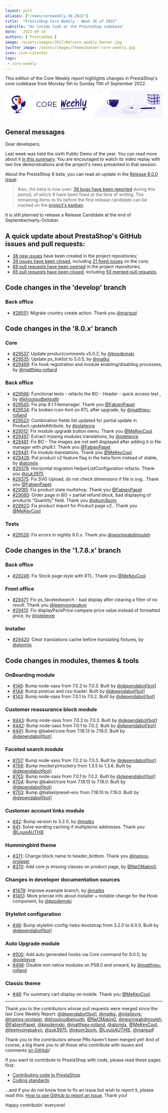 ```yaml
---
layout: post
aliases: ["/news/coreweekly-36-2022"]
title:  "PrestaShop Core Weekly - Week 36 of 2022"
subtitle: "An inside look at the PrestaShop codebase"
date:   2022-09-14
authors: [ PrestaShop ]
image: /assets/images/2017/04/core_weekly_banner.jpg
twitter_image: /assets/images/theme/banner-core-weekly.jpg
icon: icon-calendar
tags:
 - core-weekly
---
```


This edition of the Core Weekly report highlights changes in PrestaShop's core codebase from Monday 5th to Sunday 11th of September 2022.

![Core Weekly banner](/assets/images/2018/12/banner-core-weekly.jpg)

## General messages

Dear developers,

Last week was held the sixth Public Demo of the year. You can read more about it [in this summary](https://build.prestashop.com/news/public-demo-6-2022/). You are encouraged to watch its video replay with two live demonstrations and the project's news presented in that session.

About the PrestaShop 8 beta, you can read an update in the [Release 8.0.0 Issue](https://github.com/PrestaShop/PrestaShop/issues/26427#issuecomment-1239098983):

> Also, the beta is now over: [39 bugs have been reported](https://github.com/PrestaShop/PrestaShop/search?q=created%3A2022-08-09..2022-09-04+is%3Aissue+label%3A8.0.x+-label%3AInvalid+-label%3ADuplicate&type=issues) during this period, of which 9 have been fixed at the time of writing. The remaining items to fix before the first release candidate can be tracked on the [project's kanban](https://github.com/PrestaShop/PrestaShop/projects/12).

It is still planned to release a Release Candidate at the end of September/early-October.

## A quick update about PrestaShop's GitHub issues and pull requests:

- [38 new issues](https://github.com/search?q=org%3APrestaShop+is%3Apublic++-repo%3Aprestashop%2Fprestashop.github.io++is%3Aissue+created%3A2022-09-05..2022-09-11) have been created in the project repositories;
- [39 issues have been closed](https://github.com/search?q=org%3APrestaShop+is%3Apublic++-repo%3Aprestashop%2Fprestashop.github.io++is%3Aissue+closed%3A2022-09-05..2022-09-11), including [21 fixed issues](https://github.com/search?q=org%3APrestaShop+is%3Apublic++-repo%3Aprestashop%2Fprestashop.github.io++is%3Aissue+label%3Afixed+closed%3A2022-09-05..2022-09-11) on the core;
- [89 pull requests have been opened](https://github.com/search?q=org%3APrestaShop+is%3Apublic++-repo%3Aprestashop%2Fprestashop.github.io++is%3Apr+created%3A2022-09-05..2022-09-11) in the project repositories;
- [65 pull requests have been closed](https://github.com/search?q=org%3APrestaShop+is%3Apublic++-repo%3Aprestashop%2Fprestashop.github.io++is%3Apr+closed%3A2022-09-05..2022-09-11), including [50 merged pull requests](https://github.com/search?q=org%3APrestaShop+is%3Apublic++-repo%3Aprestashop%2Fprestashop.github.io++is%3Apr+merged%3A2022-09-05..2022-09-11).
        


## Code changes in the 'develop' branch


### Back office
* [#28551](https://github.com/PrestaShop/PrestaShop/pull/28551): Migrate country create action. Thank you [@margud](https://github.com/margud)


## Code changes in the '8.0.x' branch


### Core
* [#29537](https://github.com/PrestaShop/PrestaShop/pull/29537): Update productcomments v5.0.2, by [@kpodemski](https://github.com/kpodemski)
* [#29535](https://github.com/PrestaShop/PrestaShop/pull/29535): Update ps_linklist to 5.0.5, by [@matks](https://github.com/matks)
* [#29469](https://github.com/PrestaShop/PrestaShop/pull/29469): Fix hook registration and module enabling/disabling processes, by [@matthieu-rolland](https://github.com/matthieu-rolland)


### Back office
* [#29566](https://github.com/PrestaShop/PrestaShop/pull/29566): Functional tests -  refacto the BO - Header - quick access test , by [@khouloudbelguith](https://github.com/khouloudbelguith)
* [#29545](https://github.com/PrestaShop/PrestaShop/pull/29545): Fix php 8.1 Filemanager. Thank you [@FabienPapet](https://github.com/FabienPapet)
* [#29534](https://github.com/PrestaShop/PrestaShop/pull/29534): Fix broken icon-font on RTL after upgrade, by [@matthieu-rolland](https://github.com/matthieu-rolland)
* [#29523](https://github.com/PrestaShop/PrestaShop/pull/29523): Combination fields list updated for partial update in Product::updateAttribute, by [@jolelievre](https://github.com/jolelievre)
* [#29512](https://github.com/PrestaShop/PrestaShop/pull/29512): Fix module upgrade button menu. Thank you [@MeKeyCool](https://github.com/MeKeyCool)
* [#29497](https://github.com/PrestaShop/PrestaShop/pull/29497): Extract missing modules translations, by [@jolelievre](https://github.com/jolelievre)
* [#29481](https://github.com/PrestaShop/PrestaShop/pull/29481): Fix BO - The images are not well displayed after adding it in file manager with php8.1. Thank you [@FabienPapet](https://github.com/FabienPapet)
* [#29441](https://github.com/PrestaShop/PrestaShop/pull/29441): Fix module translations. Thank you [@MeKeyCool](https://github.com/MeKeyCool)
* [#29426](https://github.com/PrestaShop/PrestaShop/pull/29426): Put product v2 feature flag in the beta form instead of stable, by [@atomiix](https://github.com/atomiix)
* [#29376](https://github.com/PrestaShop/PrestaShop/pull/29376): Horizontal migration HelperListConfiguration refacto. Thank you [@zuk3975](https://github.com/zuk3975)
* [#29375](https://github.com/PrestaShop/PrestaShop/pull/29375): Fix SVG Upload, do not check dimensions if file is svg.. Thank you [@FabienPapet](https://github.com/FabienPapet)
* [#29195](https://github.com/PrestaShop/PrestaShop/pull/29195): Fix product state multishop. Thank you [@FabienPapet](https://github.com/FabienPapet)
* [#29060](https://github.com/PrestaShop/PrestaShop/pull/29060): Order page in BO > partial refund block, bad displaying of products “Quantity” field. Thank you [@okom3pom](https://github.com/okom3pom)
* [#28923](https://github.com/PrestaShop/PrestaShop/pull/28923): Fix product import for Product page v2.. Thank you [@MeKeyCool](https://github.com/MeKeyCool)


### Tests
* [#29528](https://github.com/PrestaShop/PrestaShop/pull/29528): Fix errors in nightly 8.0.x. Thank you [@nesrineabdmouleh](https://github.com/nesrineabdmouleh)


## Code changes in the '1.7.8.x' branch


### Back office
* [#29246](https://github.com/PrestaShop/PrestaShop/pull/29246): Fix Stock page style with RTL. Thank you [@MeKeyCool](https://github.com/MeKeyCool)


### Front office
* [#29471](https://github.com/PrestaShop/PrestaShop/pull/29471): Fix ps_facetedsearch - bad display after clearing a filter of no result. Thank you [@leemyongpakvn](https://github.com/leemyongpakvn)
* [#29413](https://github.com/PrestaShop/PrestaShop/pull/29413): Fix displayPackPrice compare price value instead of formatted price, by [@jolelievre](https://github.com/jolelievre)


### Installer
* [#29420](https://github.com/PrestaShop/PrestaShop/pull/29420): Clear translations cache before translating fixtures, by [@atomiix](https://github.com/atomiix)


## Code changes in modules, themes & tools


### OnBoarding module
* [#146](https://github.com/PrestaShop/welcome/pull/146): Bump node-sass from 7.0.2 to 7.0.3. Built by [@dependabot[bot]](https://github.com/apps/dependabot)
* [#144](https://github.com/PrestaShop/welcome/pull/144): Bump postcss and css-loader. Built by [@dependabot[bot]](https://github.com/apps/dependabot)
* [#143](https://github.com/PrestaShop/welcome/pull/143): Bump node-sass from 7.0.1 to 7.0.2. Built by [@dependabot[bot]](https://github.com/apps/dependabot)


### Customer reassurance block module
* [#443](https://github.com/PrestaShop/blockreassurance/pull/443): Bump node-sass from 7.0.2 to 7.0.3. Built by [@dependabot[bot]](https://github.com/apps/dependabot)
* [#442](https://github.com/PrestaShop/blockreassurance/pull/442): Bump node-sass from 7.0.1 to 7.0.2. Built by [@dependabot[bot]](https://github.com/apps/dependabot)
* [#441](https://github.com/PrestaShop/blockreassurance/pull/441): Bump @babel/core from 7.18.13 to 7.19.0. Built by [@dependabot[bot]](https://github.com/apps/dependabot)


### Faceted search module
* [#707](https://github.com/PrestaShop/ps_facetedsearch/pull/707): Bump node-sass from 7.0.2 to 7.0.3. Built by [@dependabot[bot]](https://github.com/apps/dependabot)
* [#706](https://github.com/PrestaShop/ps_facetedsearch/pull/706): Bump mockery/mockery from 1.3.5 to 1.3.6. Built by [@dependabot[bot]](https://github.com/apps/dependabot)
* [#705](https://github.com/PrestaShop/ps_facetedsearch/pull/705): Bump node-sass from 7.0.1 to 7.0.2. Built by [@dependabot[bot]](https://github.com/apps/dependabot)
* [#704](https://github.com/PrestaShop/ps_facetedsearch/pull/704): Bump @babel/core from 7.18.13 to 7.19.0. Built by [@dependabot[bot]](https://github.com/apps/dependabot)
* [#703](https://github.com/PrestaShop/ps_facetedsearch/pull/703): Bump @babel/preset-env from 7.18.10 to 7.19.0. Built by [@dependabot[bot]](https://github.com/apps/dependabot)


### Customer account links module
* [#42](https://github.com/PrestaShop/ps_customeraccountlinks/pull/42): Bump version to 3.2.0, by [@matks](https://github.com/matks)
* [#41](https://github.com/PrestaShop/ps_customeraccountlinks/pull/41): Solve wording caching if multiple/no addresses. Thank you [@LouisAUTHIE](https://github.com/LouisAUTHIE)


### Hummingbird theme
* [#371](https://github.com/PrestaShop/hummingbird/pull/371): Change block name to header_bottom. Thank you [@lramos-prolaser](https://github.com/lramos-prolaser)
* [#370](https://github.com/PrestaShop/hummingbird/pull/370): Add core js missing classes on product page, by [@NeOMakinG](https://github.com/NeOMakinG)


### Changes in developer documentation sources
* [#1479](https://github.com/PrestaShop/docs/pull/1479): Improve example branch, by [@matks](https://github.com/matks)
* [#1451](https://github.com/PrestaShop/docs/pull/1451): More precise info about installer + notable change for the Hook component, by [@kpodemski](https://github.com/kpodemski)


### Stylelint configuration
* [#46](https://github.com/PrestaShop/stylelint-config/pull/46): Bump stylelint-config-twbs-bootstrap from 3.2.0 to 6.0.0. Built by [@dependabot[bot]](https://github.com/apps/dependabot)


### Auto Upgrade module
* [#500](https://github.com/PrestaShop/autoupgrade/pull/500): Add auto generated hooks via Core command for 8.0.0, by [@jolelievre](https://github.com/jolelievre)
* [#498](https://github.com/PrestaShop/autoupgrade/pull/498): Disable non native modules on PS8.0 and onward, by [@matthieu-rolland](https://github.com/matthieu-rolland)


### Classic theme
* [#48](https://github.com/PrestaShop/classic-theme/pull/48): Fix summary cart display on mobile. Thank you [@MeKeyCool](https://github.com/MeKeyCool)


<hr />

Thank you to the contributors whose pull requests were merged since the last Core Weekly Report: [@dependabot[bot]](https://github.com/apps/dependabot), [@matks](https://github.com/matks), [@jolelievre](https://github.com/jolelievre), [@lramos-prolaser](https://github.com/lramos-prolaser), [@khouloudbelguith](https://github.com/khouloudbelguith), [@NeOMakinG](https://github.com/NeOMakinG), [@nesrineabdmouleh](https://github.com/nesrineabdmouleh), [@FabienPapet](https://github.com/FabienPapet), [@kpodemski](https://github.com/kpodemski), [@matthieu-rolland](https://github.com/matthieu-rolland), [@atomiix](https://github.com/atomiix), [@MeKeyCool](https://github.com/MeKeyCool), [@leemyongpakvn](https://github.com/leemyongpakvn), [@zuk3975](https://github.com/zuk3975), [@okom3pom](https://github.com/okom3pom), [@LouisAUTHIE](https://github.com/LouisAUTHIE), [@margud](https://github.com/margud)!

Thank you to the contributors whose PRs haven't been merged yet! And of course, a big thank you to all those who contribute with issues and comments [on GitHub](https://github.com/PrestaShop/PrestaShop)!

If you want to contribute to PrestaShop with code, please read these pages first:

 * [Contributing code to PrestaShop](https://devdocs.prestashop.com/8/contribute/contribution-guidelines/)
 * [Coding standards](https://devdocs.prestashop.com/8/development/coding-standards/)

...and if you do not know how to fix an issue but wish to report it, please read this: [How to use GitHub to report an issue](https://devdocs.prestashop.com/8/contribute/contribute-reporting-issues/). Thank you!

Happy contributin' everyone!

